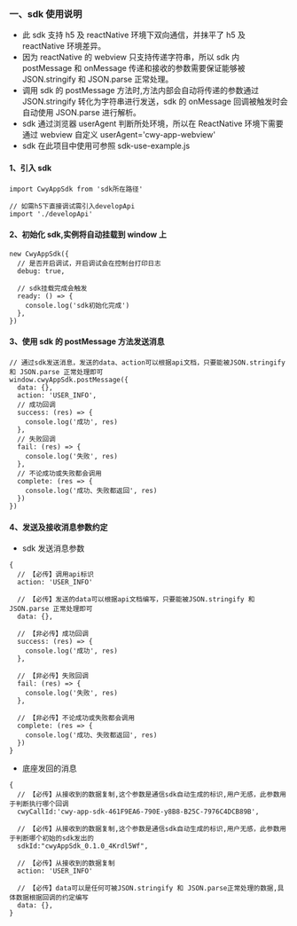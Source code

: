 ### 一、sdk 使用说明

- 此 sdk 支持 h5 及 reactNative 环境下双向通信，并抹平了 h5 及 reactNative 环境差异。
- 因为 reactNative 的 webview 只支持传递字符串，所以 sdk 内 postMessage 和 onMessage 传递和接收的参数需要保证能够被 JSON.stringify 和 JSON.parse 正常处理。
- 调用 sdk 的 postMessage 方法时,方法内部会自动将传递的参数通过 JSON.stringify 转化为字符串进行发送，sdk 的 onMessage 回调被触发时会自动使用 JSON.parse 进行解析。
- sdk 通过浏览器 userAgent 判断所处环境，所以在 ReactNative 环境下需要通过 webview 自定义 userAgent='cwy-app-webview'
- sdk 在此项目中使用可参照 sdk-use-example.js

#### 1、引入 sdk

```
import CwyAppSdk from 'sdk所在路径'

// 如需h5下直接调试需引入developApi
import './developApi'
```

#### 2、初始化 sdk,实例将自动挂载到 window 上

```
new CwyAppSdk({
  // 是否开启调试，开启调试会在控制台打印日志
  debug: true,

  // sdk挂载完成会触发
  ready: () => {
    console.log('sdk初始化完成')
  },
})
```

#### 3、使用 sdk 的 postMessage 方法发送消息

```
// 通过sdk发送消息，发送的data、action可以根据api文档，只要能被JSON.stringify 和 JSON.parse 正常处理即可
window.cwyAppSdk.postMessage({
  data: {},
  action: 'USER_INFO',
  // 成功回调
  success: (res) => {
    console.log('成功', res)
  },
  // 失败回调
  fail: (res) => {
    console.log('失败', res)
  },
  // 不论成功或失败都会调用
  complete: (res => {
    console.log('成功、失败都返回', res)
  })
})

```

#### 4、发送及接收消息参数约定

- sdk 发送消息参数

```
{
  // 【必传】调用api标识
  action: 'USER_INFO'

  // 【必传】发送的data可以根据api文档编写，只要能被JSON.stringify 和 JSON.parse 正常处理即可
  data: {},

  // 【非必传】成功回调
  success: (res) => {
    console.log('成功', res)
  },

  // 【非必传】失败回调
  fail: (res) => {
    console.log('失败', res)
  },

  // 【非必传】不论成功或失败都会调用
  complete: (res => {
    console.log('成功、失败都返回', res)
  })
}
```

- 底座发回的消息

```
{
  // 【必传】从接收到的数据复制,这个参数是通信sdk自动生成的标识,用户无感，此参数用于判断执行哪个回调
  cwyCallId:'cwy-app-sdk-461F9EA6-790E-y8B8-B25C-7976C4DCB89B',

  // 【必传】从接收到的数据复制,这个参数是通信sdk自动生成的标识,用户无感，此参数用于判断哪个初始的sdk发出的
  sdkId:"cwyAppSdk_0.1.0_4Krdl5Wf",

  // 【必传】从接收到的数据复制
  action: 'USER_INFO'

  // 【必传】data可以是任何可被JSON.stringify 和 JSON.parse正常处理的数据,具体数据根据回调的约定编写
  data: {},
}
```
